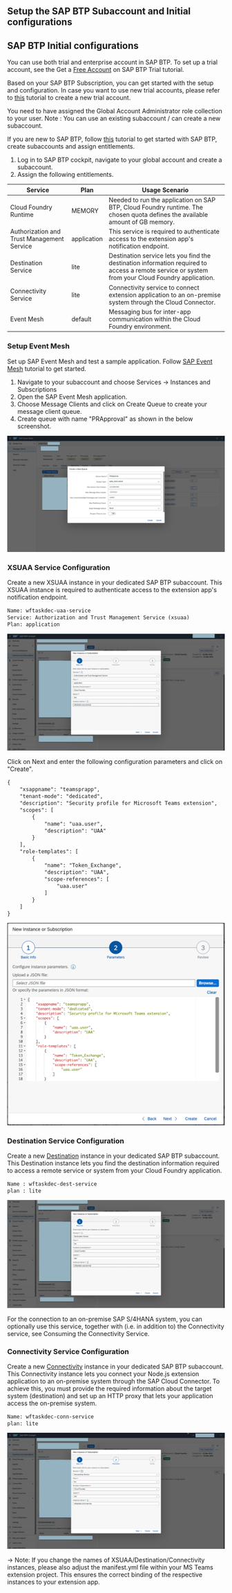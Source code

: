 ## Setup the SAP BTP Subaccount and Initial configurations


## SAP BTP Initial configurations

You can use both trial and enterprise account in SAP BTP. To set up a trial account, see the Get a [Free Account](https://developers.sap.com/tutorials/hcp-create-trial-account.html) on SAP BTP Trial tutorial.

Based on your SAP BTP Subscription, you can get started with the setup and configuration. In case you want to use new trial accounts, please refer to [this](https://developers.sap.com/tutorials/hcp-create-trial-account.html) tutorial to create a new trial account.

You need to have assigned the Global Account Administrator role collection to your user.
Note : You can use an existing subaccount / can create a new subaccount.

If you are new to SAP BTP, follow [this](https://developers.sap.com/group.scp-1-get-ready.html) tutorial to get started with SAP BTP, create subaccounts and assign entitlements.

1. Log in to SAP BTP cockpit, navigate to your global account and create a subaccount.
2. Assign the following entitlements.

Service | Plan | Usage Scenario |
--- | --- | --- |
Cloud Foundry Runtime | MEMORY | Needed to run the application on SAP BTP, Cloud Foundry runtime. The chosen quota defines the available amount of GB memory.|
Authorization and Trust Management Service | application | This service is required to authenticate access to the extension app's notification endpoint.|
Destination Service | lite | Destination service lets you find the destination information required to access a remote service or system from your Cloud Foundry application.|
Connectivity Service | lite | Connectivity service to connect extension application to an on-premise system through the Cloud Connector.|
Event Mesh | default | Messaging bus for inter-app communication within the Cloud Foundry environment.|

### Setup Event Mesh
Set up SAP Event Mesh and test a sample application. Follow [SAP Event Mesh](https://developers.sap.com/group.cp-enterprisemessaging-get-started.html) tutorial to get started.
1. Navigate to your subaccount and choose Services -> Instances and Subscriptions
2. Open the SAP Event Mesh application. 
3. Choose Message Clients and click on Create Queue to create your message client queue.
4. Create queue with name "PRApproval" as shown in the below screenshot.

![plot](./images/em-create-queue.png)


 
### XSUAA Service Configuration
Create a new XSUAA instance in your dedicated SAP BTP subaccount. This XSUAA instance is required to authenticate access to the extension app's notification endpoint.
```
Name: wftaskdec-uaa-service
Service: Authorization and Trust Management Service (xsuaa)
Plan: application
```
![plot](./images/btp-uaa-service.png)

Click on Next and enter the following configuration parameters and click on "Create".

    {
        "xsappname": "teamsprapp",
        "tenant-mode": "dedicated",
        "description": "Security profile for Microsoft Teams extension",
        "scopes": [
            {
                "name": "uaa.user",
                "description": "UAA"
            }
        ],
        "role-templates": [
            {
                "name": "Token_Exchange",
                "description": "UAA",
                "scope-references": [
                    "uaa.user"
                ]
            }
        ]
    }

![plot](./images/btp-uaa-config.png)

### Destination Service Configuration
Create a new [Destination](https://help.sap.com/docs/CP_CONNECTIVITY) instance in your dedicated SAP BTP subaccount. This Destination instance lets you find the destination information required to access a remote service or system from your Cloud Foundry application.

```
Name : wftaskdec-dest-service
plan : lite
```

![plot](./images/btp-dest-instance.png)

For the connection to an on-premise SAP S/4HANA system, you can optionally use this service, together with (i.e. in addition to) the Connectivity service, see Consuming the Connectivity Service.


### Connectivity Service Configuration
Create a new [Connectivity](https://help.sap.com/docs/CP_CONNECTIVITY) instance in your dedicated SAP BTP subaccount. This Connectivity instance lets you connect your Node.js extension application to an on-premise system through the SAP Cloud Connector. To achieve this, you must provide the required information about the target system (destination) and set up an HTTP proxy that lets your application access the on-premise system.

```
Name: wftaskdec-conn-service
plan: lite
```
![plot](./images/btp-conn-instance.png)

-> Note: If you change the names of XSUAA/Destination/Connectivity instances, please also adjust the manifest.yml file within your MS Teams extension project. This ensures the correct binding of the respective instances to your extension app. 
